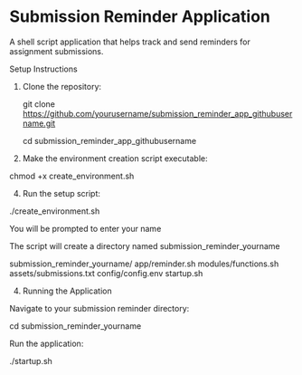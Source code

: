 
# Submission Reminder Application

A shell script application that helps track and send reminders for assignment submissions.

Setup Instructions

1. Clone the repository:

   git clone https://github.com/yourusername/submission_reminder_app_githubusername.git
   
   cd submission_reminder_app_githubusername


3. Make the environment creation script executable:

chmod +x create_environment.sh


4. Run the setup script:

./create_environment.sh


You will be prompted to enter your name

The script will create a directory named submission_reminder_yourname

submission_reminder_yourname/
       app/reminder.sh
       modules/functions.sh
       assets/submissions.txt
       config/config.env
       startup.sh


4. Running the Application

Navigate to your submission reminder directory:

cd submission_reminder_yourname

Run the application:

./startup.sh
